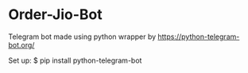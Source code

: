 # Order-Jio-Bot

Telegram bot made using python wrapper by https://python-telegram-bot.org/

Set up:
$ pip install python-telegram-bot
